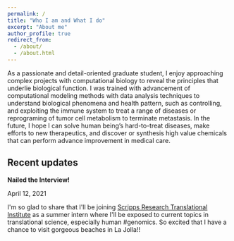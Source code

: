 ```yaml
---
permalink: /
title: "Who I am and What I do"
excerpt: "About me"
author_profile: true
redirect_from: 
  - /about/
  - /about.html
---
```

<p>
<img src="https://img.icons8.com/emoji/452/dna.png" style="float:right;width:10px;height:10px;">
</p>

As a passionate and detail-oriented graduate student, I enjoy approaching complex projects with computational biology to reveal the principles that underlie biological function. I was trained with advancement of computational modeling methods with data analysis techniques to understand biological phenomena and health pattern, such as controlling, and exploiting the immune system to treat a range of diseases or reprograming of tumor cell metabolism to terminate metastasis. In the future, I hope I can solve human being’s hard-to-treat diseases, make efforts to new therapeutics, and discover or synthesis high value chemicals that can perform  advance improvement in medical care.


## Recent updates

**Nailed the Interview!**

April 12, 2021

I'm so glad to share that I'll be joining <a href="https://www.scripps.edu/science-and-medicine/translational-institute/">Scripps Research Translational Institute</a> as a summer intern where I'll be exposed to current topics in translational science, especially human #genomics. So excited that I have a chance to visit gorgeous beaches in La Jolla!!
